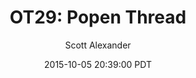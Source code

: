 ---
layout: podcast
title: "OT29: Popen Thread"
author: Scott Alexander
description: https://slatestarcodex.com/2015/10/05/ot29-popen-thread/
date: 2015-10-05 20:39:00 PDT
length: 389958
duration: 97
guid: ot29-popen-thread
---